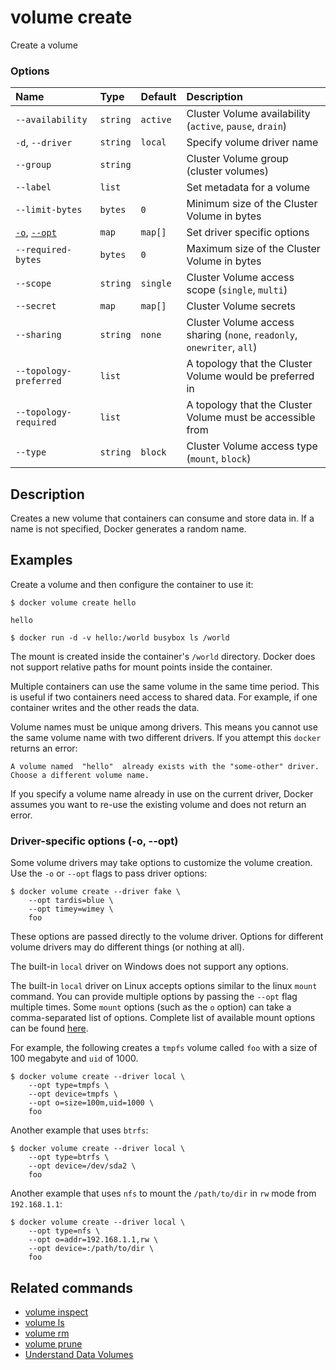 # volume create

<!---MARKER_GEN_START-->
Create a volume

### Options

| Name                          | Type     | Default  | Description                                                            |
|:------------------------------|:---------|:---------|:-----------------------------------------------------------------------|
| `--availability`              | `string` | `active` | Cluster Volume availability (`active`, `pause`, `drain`)               |
| `-d`, `--driver`              | `string` | `local`  | Specify volume driver name                                             |
| `--group`                     | `string` |          | Cluster Volume group (cluster volumes)                                 |
| `--label`                     | `list`   |          | Set metadata for a volume                                              |
| `--limit-bytes`               | `bytes`  | `0`      | Minimum size of the Cluster Volume in bytes                            |
| [`-o`](#opt), [`--opt`](#opt) | `map`    | `map[]`  | Set driver specific options                                            |
| `--required-bytes`            | `bytes`  | `0`      | Maximum size of the Cluster Volume in bytes                            |
| `--scope`                     | `string` | `single` | Cluster Volume access scope (`single`, `multi`)                        |
| `--secret`                    | `map`    | `map[]`  | Cluster Volume secrets                                                 |
| `--sharing`                   | `string` | `none`   | Cluster Volume access sharing (`none`, `readonly`, `onewriter`, `all`) |
| `--topology-preferred`        | `list`   |          | A topology that the Cluster Volume would be preferred in               |
| `--topology-required`         | `list`   |          | A topology that the Cluster Volume must be accessible from             |
| `--type`                      | `string` | `block`  | Cluster Volume access type (`mount`, `block`)                          |


<!---MARKER_GEN_END-->

## Description

Creates a new volume that containers can consume and store data in. If a name is
not specified, Docker generates a random name.

## Examples

Create a volume and then configure the container to use it:

```console
$ docker volume create hello

hello

$ docker run -d -v hello:/world busybox ls /world
```

The mount is created inside the container's `/world` directory. Docker does not
support relative paths for mount points inside the container.

Multiple containers can use the same volume in the same time period. This is
useful if two containers need access to shared data. For example, if one
container writes and the other reads the data.

Volume names must be unique among drivers. This means you cannot use the same
volume name with two different drivers. If you attempt this `docker` returns an
error:

```console
A volume named  "hello"  already exists with the "some-other" driver. Choose a different volume name.
```

If you specify a volume name already in use on the current driver, Docker
assumes you want to re-use the existing volume and does not return an error.

### <a name="opt"></a> Driver-specific options (-o, --opt)

Some volume drivers may take options to customize the volume creation. Use the
`-o` or `--opt` flags to pass driver options:

```console
$ docker volume create --driver fake \
    --opt tardis=blue \
    --opt timey=wimey \
    foo
```

These options are passed directly to the volume driver. Options for
different volume drivers may do different things (or nothing at all).

The built-in `local` driver on Windows does not support any options.

The built-in `local` driver on Linux accepts options similar to the linux
`mount` command. You can provide multiple options by passing the `--opt` flag
multiple times. Some `mount` options (such as the `o` option) can take a
comma-separated list of options. Complete list of available mount options can be
found [here](https://man7.org/linux/man-pages/man8/mount.8.html).

For example, the following creates a `tmpfs` volume called `foo` with a size of
100 megabyte and `uid` of 1000.

```console
$ docker volume create --driver local \
    --opt type=tmpfs \
    --opt device=tmpfs \
    --opt o=size=100m,uid=1000 \
    foo
```

Another example that uses `btrfs`:

```console
$ docker volume create --driver local \
    --opt type=btrfs \
    --opt device=/dev/sda2 \
    foo
```

Another example that uses `nfs` to mount the `/path/to/dir` in `rw` mode from
`192.168.1.1`:

```console
$ docker volume create --driver local \
    --opt type=nfs \
    --opt o=addr=192.168.1.1,rw \
    --opt device=:/path/to/dir \
    foo
```

## Related commands

* [volume inspect](volume_inspect.md)
* [volume ls](volume_ls.md)
* [volume rm](volume_rm.md)
* [volume prune](volume_prune.md)
* [Understand Data Volumes](https://docs.docker.com/storage/volumes/)
